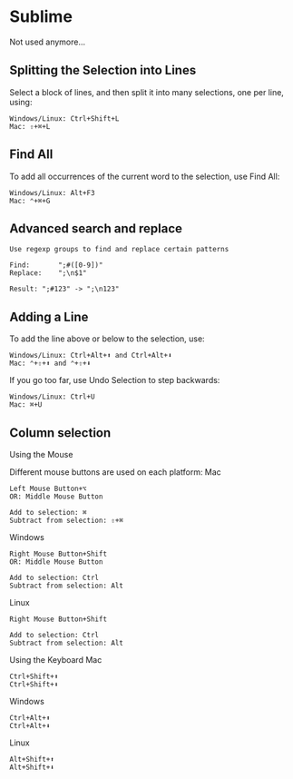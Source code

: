 # Sublime
Not used anymore...

## Splitting the Selection into Lines

Select a block of lines, and then split it into many selections, one per line, using:

    Windows/Linux: Ctrl+Shift+L
    Mac: ⇧+⌘+L

## Find All

To add all occurrences of the current word to the selection, use Find All:

    Windows/Linux: Alt+F3
    Mac: ⌃+⌘+G

## Advanced search and replace

    Use regexp groups to find and replace certain patterns

    Find:       ";#([0-9])"
    Replace:    ";\n$1"

    Result: ";#123" -> ";\n123"

## Adding a Line

To add the line above or below to the selection, use:

    Windows/Linux: Ctrl+Alt+⬆ and Ctrl+Alt+⬇
    Mac: ⌃+⇧+⬆ and ⌃+⇧+⬇

If you go too far, use Undo Selection to step backwards:

    Windows/Linux: Ctrl+U
    Mac: ⌘+U

## Column selection

Using the Mouse

Different mouse buttons are used on each platform:
Mac

    Left Mouse Button+⌥
    OR: Middle Mouse Button

    Add to selection: ⌘
    Subtract from selection: ⇧+⌘

Windows

    Right Mouse Button+Shift
    OR: Middle Mouse Button

    Add to selection: Ctrl
    Subtract from selection: Alt

Linux

    Right Mouse Button+Shift

    Add to selection: Ctrl
    Subtract from selection: Alt

Using the Keyboard
Mac

    Ctrl+Shift+⬆
    Ctrl+Shift+⬇

Windows

    Ctrl+Alt+⬆
    Ctrl+Alt+⬇

Linux

    Alt+Shift+⬆
    Alt+Shift+⬇
